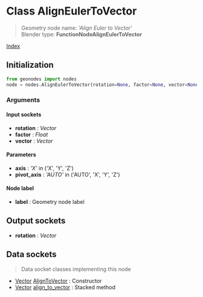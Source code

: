 
# Class AlignEulerToVector

> Geometry node name: _'Align Euler to Vector'_<br>Blender type:  **FunctionNodeAlignEulerToVector**


[Index](/docs/index.md)

## Initialization


```python
from geonodes import nodes
node = nodes.AlignEulerToVector(rotation=None, factor=None, vector=None, axis='X', pivot_axis='AUTO', label=None)
```


### Arguments


#### Input sockets



- **rotation** : _Vector_
- **factor** : _Float_
- **vector** : _Vector_



#### Parameters



- **axis** : _'X'_ in ('X', 'Y', 'Z')
- **pivot_axis** : _'AUTO'_ in ('AUTO', 'X', 'Y', 'Z')



#### Node label



- **label** : Geometry node label



## Output sockets



- **rotation** : _Vector_



## Data sockets

> Data socket classes implementing this node




- [Vector](../sockets/Vector.md) [AlignToVector](../sockets/Vector.md#aligntovector) : Constructor
- [Vector](../sockets/Vector.md) [align_to_vector](../sockets/Vector.md#align_to_vector) : Stacked method


